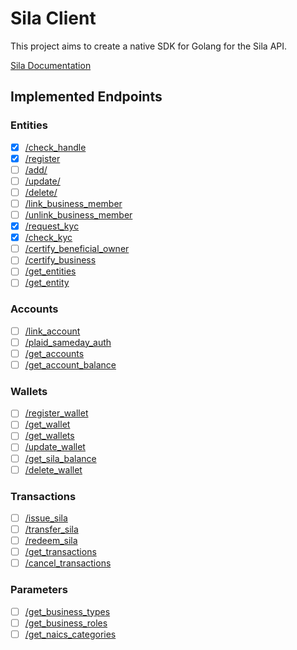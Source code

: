 # Sila Client

This project aims to create a native SDK for Golang for the Sila API.

[Sila Documentation](https://docs.silamoney.com)

## Implemented Endpoints

### Entities

* [x] [/check_handle](https://docs.silamoney.com/docs/check_handle)
* [x] [/register](https://docs.silamoney.com/docs/register)
* [ ] [/add/<registration-data>](https://docs.silamoney.com/docs/addregistration-data)
* [ ] [/update/<registration-data>](https://docs.silamoney.com/docs/updateregistration-data)
* [ ] [/delete/<registration-data>](https://docs.silamoney.com/docs/deleteregistration-data)
* [ ] [/link_business_member](https://docs.silamoney.com/docs/link_business_member)
* [ ] [/unlink_business_member](https://docs.silamoney.com/docs/unlink_business_member)
* [x] [/request_kyc](https://docs.silamoney.com/docs/request_kyc)
* [x] [/check_kyc](https://docs.silamoney.com/docs/check_kyc)
* [ ] [/certify_beneficial_owner](https://docs.silamoney.com/docs/certify_beneficial_owner)
* [ ] [/certify_business](https://docs.silamoney.com/docs/certify_business)
* [ ] [/get_entities](https://docs.silamoney.com/docs/get_entities)
* [ ] [/get_entity](https://docs.silamoney.com/docs/get_entity)

### Accounts

* [ ] [/link_account](https://docs.silamoney.com/docs/link_account)
* [ ] [/plaid_sameday_auth](https://docs.silamoney.com/docs/plaid_sameday_auth)
* [ ] [/get_accounts](https://docs.silamoney.com/docs/get_accounts)
* [ ] [/get_account_balance](https://docs.silamoney.com/docs/get_account_balance)

### Wallets

* [ ] [/register_wallet](https://docs.silamoney.com/docs/register_wallet)
* [ ] [/get_wallet](https://docs.silamoney.com/docs/get_wallet)
* [ ] [/get_wallets](https://docs.silamoney.com/docs/get_wallets)
* [ ] [/update_wallet](https://docs.silamoney.com/docs/update_wallet)
* [ ] [/get_sila_balance](https://docs.silamoney.com/docs/get_sila_balance)
* [ ] [/delete_wallet](https://docs.silamoney.com/docs/delete_wallet)

### Transactions

* [ ] [/issue_sila](https://docs.silamoney.com/docs/issue_sila)
* [ ] [/transfer_sila](https://docs.silamoney.com/docs/transfer_sila)
* [ ] [/redeem_sila](https://docs.silamoney.com/docs/redeem_sila)
* [ ] [/get_transactions](https://docs.silamoney.com/docs/get_transactions)
* [ ] [/cancel_transactions](https://docs.silamoney.com/docs/cancel_transaction)

### Parameters

* [ ] [/get_business_types](https://docs.silamoney.com/docs/get_business_types)
* [ ] [/get_business_roles](https://docs.silamoney.com/docs/get_business_roles)
* [ ] [/get_naics_categories](https://docs.silamoney.com/docs/get_naics_categories)